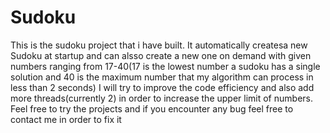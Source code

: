 # Sudoku
This is  the sudoku project that i have built. It automatically createsa new Sudoku at startup and can alsso create 
a new one on demand with given numbers ranging from 17-40(17 is the lowest number a sudoku has a single solution and
40 is the maximum number that my algorithm can process in less than 2 seconds) I will try to improve the code efficiency
and also add more threads(currently 2) in order to increase the upper limit of numbers. Feel free to try the projects and
if you encounter any bug feel free to contact me in order to fix it
